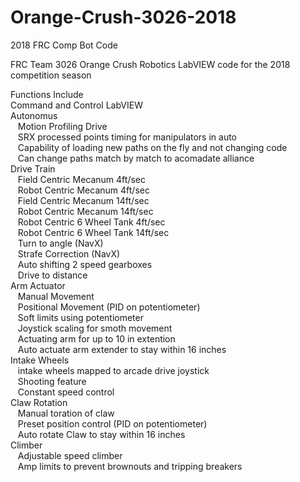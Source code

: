 # Orange-Crush-3026-2018
2018 FRC Comp Bot Code

FRC Team 3026 Orange Crush Robotics LabVIEW code for the 2018 competition season

Functions Include  <br />
  Command and Control LabVIEW  <br />
  Autonomus  <br />
    &nbsp;&nbsp;&nbsp;Motion Profiling Drive <br />
    &nbsp;&nbsp;&nbsp;SRX processed points timing for manipulators in auto <br />
    &nbsp;&nbsp;&nbsp;Capability of loading new paths on the fly and not changing code <br />
    &nbsp;&nbsp;&nbsp;Can change paths match by match to acomadate alliance <br />
  Drive Train <br />
    &nbsp;&nbsp;&nbsp;Field Centric Mecanum 4ft/sec <br />
    &nbsp;&nbsp;&nbsp;Robot Centric Mecanum 4ft/sec <br />
    &nbsp;&nbsp;&nbsp;Field Centric Mecanum 14ft/sec <br />
    &nbsp;&nbsp;&nbsp;Robot Centric Mecanum 14ft/sec <br />
    &nbsp;&nbsp;&nbsp;Robot Centric 6 Wheel Tank 4ft/sec <br />
    &nbsp;&nbsp;&nbsp;Robot Centric 6 Wheel Tank 14ft/sec <br />
    &nbsp;&nbsp;&nbsp;Turn to angle (NavX) <br />
    &nbsp;&nbsp;&nbsp;Strafe Correction (NavX) <br />
    &nbsp;&nbsp;&nbsp;Auto shifting 2 speed gearboxes <br />
    &nbsp;&nbsp;&nbsp;Drive to distance <br />
  Arm Actuator <br /> 
    &nbsp;&nbsp;&nbsp;Manual Movement <br />
    &nbsp;&nbsp;&nbsp;Positional Movement (PID on potentiometer) <br />
    &nbsp;&nbsp;&nbsp;Soft limits using potentiometer <br />
    &nbsp;&nbsp;&nbsp;Joystick scaling for smoth movement <br />
    &nbsp;&nbsp;&nbsp;Actuating arm for up to 10 in extention <br /> 
    &nbsp;&nbsp;&nbsp;Auto actuate arm extender to stay within 16 inches <br /> 
  Intake Wheels <br />
    &nbsp;&nbsp;&nbsp;intake wheels mapped to arcade drive joystick <br />
    &nbsp;&nbsp;&nbsp;Shooting feature <br />
    &nbsp;&nbsp;&nbsp;Constant speed control <br />
  Claw Rotation <br />
    &nbsp;&nbsp;&nbsp;Manual toration of claw <br />
    &nbsp;&nbsp;&nbsp;Preset position control (PID on potentiometer) <br />
    &nbsp;&nbsp;&nbsp;Auto rotate Claw to stay within 16 inches <br />
  Climber <br />
    &nbsp;&nbsp;&nbsp;Adjustable speed climber <br />
    &nbsp;&nbsp;&nbsp;Amp limits to prevent brownouts and tripping breakers <br />

